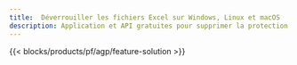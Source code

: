 ```yaml
---
title:  Déverrouiller les fichiers Excel sur Windows, Linux et macOS
description: Application et API gratuites pour supprimer la protection des fichiers XLS, XLSX et ODS
---
```

{{< blocks/products/pf/agp/feature-solution >}} 

